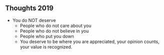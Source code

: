 ## Thoughts 2019
- You do NOT deserve 
    - People who do not care about you
    - People who do not believe in you
    - People who put you down
    - You deserve to be where you are appreciated, your opinion counts,  your value is recognized.